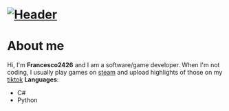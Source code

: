 # [![Header](https://user-images.githubusercontent.com/77923481/123505129-484ee580-d62b-11eb-868f-cbd6f6beaf14.png)](https://www.tiktok.com/@francesco2426_/)


# About me
Hi, I'm **Francesco2426** and I am a software/game developer. When I'm not coding, I usually play games on [steam](https://steamcommunity.com/id/Francesco24/) and upload highlights of those on my [tiktok](https://www.tiktok.com/@francesco2426_/)
**Languages**: 
- C#
- Python
